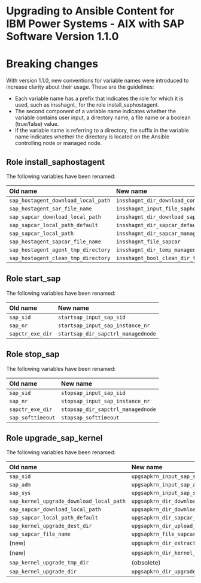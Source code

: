 # Upgrading to Ansible Content for IBM Power Systems - AIX with SAP Software Version 1.1.0

# Breaking changes

With version 1.1.0, new conventions for variable names were introduced to increase clarity about their usage. These are the guidelines:

- Each variable name has a prefix that indicates the role for which it is used, such as insshagnt_ for the role install_saphostagent.
- The second component of a variable name indicates whether the variable contains user input, a directory name, a file name or a boolean (true/false) value.
- If the variable name is referring to a directory, the suffix in the variable name indicates whether the directory is located on the Ansible controlling node or managed node.

## Role install_saphostagent

The following variables have been renamed:

| **Old name**                        | **New name**                                |
|:------------------------------------|:--------------------------------------------|
| `sap_hostagent_download_local_path` | `insshagnt_dir_download_controlnode`        |
| `sap_hostagent_sar_file_name`       | `insshagnt_input_file_saphostagent_sar`     |
| `sap_sapcar_download_local_path`    | `insshagnt_dir_download_sapcar_controlnode` |
| `sap_sapcar_local_path_default`     | `insshagnt_dir_sapcar_default_managednode`  |
| `sap_sapcar_local_path`             | `insshagnt_dir_sapcar_managednode`          |
| `sap_hostagent_sapcar_file_name`    | `insshagnt_file_sapcar`                     |
| `sap_hostagent_agent_tmp_directory` | `insshagnt_dir_temp_managednode`            |
| `sap_hostagent_clean_tmp_directory` | `insshagnt_bool_clean_dir_temp_managednode` |

## Role start_sap

The following variables have been renamed:

| **Old name**     | **New name**                       |
|:-----------------|:-----------------------------------|
| `sap_sid`        | `startsap_input_sap_sid`           |
| `sap_nr`         | `startsap_input_sap_instance_nr`   |
| `sapctr_exe_dir` | `startsap_dir_sapctrl_managednode` |

## Role stop_sap

The following variables have been renamed:

| **Old name**      | **New name**                      |
|:------------------|:----------------------------------|
| `sap_sid`         | `stopsap_input_sap_sid`           |
| `sap_nr`          | `stopsap_input_sap_instance_nr`   |
| `sapctr_exe_dir`  | `stopsap_dir_sapctrl_managednode` |
| `sap_softtimeout` | `stopsap_softtimeout`             |

## Role upgrade_sap_kernel

The following variables have been renamed:

| **Old name**                             | **New name**                                      |
|:-----------------------------------------|:--------------------------------------------------|
| `sap_sid`                                | `upgsapkrn_input_sap_sid`                         |
| `sap_adm`                                | `upgsapkrn_input_sap_adm`                         |
| `sap_sys`                                | `upgsapkrn_input_sap_sys`                         |
| `sap_kernel_upgrade_download_local_path` | `upgsapkrn_dir_download_sar_controlnode`          |
| `sap_sapcar_download_local_path`         | `upgsapkrn_dir_download_sapcar_controlnode`       |
| `sap_sapcar_local_path_default`          | `upgsapkrn_dir_sapcar_default_managednode`        |
| `sap_kernel_upgrade_dest_dir`            | `upgsapkrn_dir_upload_managednode`                |
| `sap_sapcar_file_name`                   | `upgsapkrn_file_sapcar`                           |
| (new)                                    | `upgsapkrn_dir_extracted_sar_managednode`         |
| (new)                                    | `upgsapkrn_dir_kernel_backup_managednode`         |
| `sap_kernel_upgrade_tmp_dir`             | (obsolete)                                        |
| `sap_kernel_upgrade_dir`                 | `upgsapkrn_dir_upgrade_kernel`                    |
